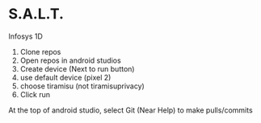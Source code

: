 # S.A.L.T.
Infosys 1D

1) Clone repos
2) Open repos in android studios 
3) Create device (Next to run button)
4) use default device (pixel 2)
5) choose tiramisu (not tiramisuprivacy)
6) Click run

At the top of android studio, select Git (Near Help) to make pulls/commits

